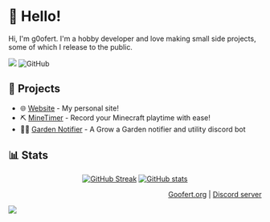 # 👋 Hello!
Hi, I'm g0ofert. I'm a hobby developer and love making small side projects, some of which I release to the public.

[![](https://komarev.com/ghpvc/?username=Goofert42&style=flat-square&color=blue)](https://komarev.com/) <img alt="GitHub" src="https://img.shields.io/badge/dynamic/json?logo=github&label=GitHub+Followers&labelColor=282c34&color=181717&query=%24.data.totalSubs&url=https%3A%2F%2Fapi.spencerwoo.com%2Fsubstats%2F%3Fsource%3Dgithub%26queryKey%3DGoofert42&longCache=true"/>

## 📂 Projects
  - 🌐 <a href="https://goofert.org/">Website</a> - My personal site!
  - ⛏️ <a href="https://github.com/Goofert42/MineTimer">MineTimer</a> - Record your Minecraft playtime with ease!
  - 🧑‍🌾 <a href="https://top.gg/1383147672374087710">Garden Notifier</a> - A Grow a Garden notifier and utility discord bot

## 📊 Stats
<div align="center">
  
  [![GitHub Streak](https://streak-stats.demolab.com?user=Goofert42&theme=dark)](https://github.com/Goofert42) [![GitHub stats](https://github-readme-stats.vercel.app/api?username=Goofert42&show_icons=true&theme=dark)](https://github.com/anuraghazra/github-readme-stats)
</div>

<div align="right">
  <a href="https://goofert.org/">Goofert.org</a> | <a href="https://discord.gg/u3NDJycP5v">Discord server</a>
</div>

![](https://hit.yhype.me/github/profile?user_id=146920696)
